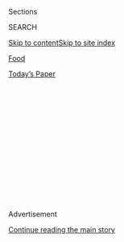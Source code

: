 <div id="app">

<div>

<div>

<div>

<div class="NYTAppHideMasthead css-1q2w90k e1suatyy0">

<div class="section css-ui9rw0 e1suatyy2">

<div class="css-eph4ug er09x8g0">

<div class="css-6n7j50">

</div>

<span class="css-1dv1kvn">Sections</span>

<div class="css-10488qs">

<span class="css-1dv1kvn">SEARCH</span>

</div>

[Skip to content](#site-content)[Skip to site
index](#site-index)

</div>

<div id="masthead-section-label" class="css-1wr3we4 eaxe0e00">

[Food](https://www.nytimes3xbfgragh.onion/section/food)

</div>

<div class="css-10698na e1huz5gh0">

</div>

</div>

<div id="masthead-bar-one" class="section hasLinks css-15hmgas e1csuq9d3">

<div class="css-uqyvli e1csuq9d0">

</div>

<div class="css-1uqjmks e1csuq9d1">

</div>

<div class="css-9e9ivx">

[](https://myaccount.nytimes3xbfgragh.onion/auth/login?response_type=cookie&client_id=vi)

</div>

<div class="css-1bvtpon e1csuq9d2">

[Today’s
Paper](https://www.nytimes3xbfgragh.onion/section/todayspaper)

</div>

</div>

</div>

</div>

<div data-aria-hidden="false">

<div id="site-content" data-role="main">

<div>

<div class="css-1aor85t" style="opacity:0.000000001;z-index:-1;visibility:hidden">

<div class="css-1hqnpie">

<div class="css-epjblv">

<span class="css-17xtcya">[Food](/section/food)</span><span class="css-x15j1o">|</span><span class="css-fwqvlz">Finding
Happiness in
Paradise</span>

</div>

<div class="css-k008qs">

<div class="css-1iwv8en">

<span class="css-18z7m18"></span>

<div>

</div>

</div>

<span class="css-1n6z4y">https://nyti.ms/1cl1B8Q</span>

<div class="css-1705lsu">

<div class="css-4xjgmj">

<div class="css-4skfbu" data-role="toolbar" data-aria-label="Social Media Share buttons, Save button, and Comments Panel with current comment count" data-testid="share-tools">

  - 
  - 
  - 
  - 
    
    <div class="css-6n7j50">
    
    </div>

  - 
  - 

</div>

</div>

</div>

</div>

</div>

</div>

<div class="css-13pd83m">

</div>

<div id="top-wrapper" class="css-1sy8kpn">

<div id="top-slug" class="css-l9onyx">

Advertisement

</div>

[Continue reading the main
story](#after-top)

<div class="ad top-wrapper" style="text-align:center;height:100%;display:block;min-height:250px">

<div id="top" class="place-ad" data-position="top" data-size-key="top">

</div>

</div>

<div id="after-top">

</div>

</div>

<div id="sponsor-wrapper" class="css-1hyfx7x">

<div id="sponsor-slug" class="css-19vbshk">

Supported by

</div>

[Continue reading the main
story](#after-sponsor)

<div id="sponsor" class="ad sponsor-wrapper" style="text-align:center;height:100%;display:block">

</div>

<div id="after-sponsor">

</div>

</div>

[Hungry City](/column/hungry-city "Hungry City")

<div class="css-1vkm6nb ehdk2mb0">

# Finding Happiness in Paradise

</div>

<div class="css-79elbk" data-testid="photoviewer-wrapper">

<div class="css-z3e15g" data-testid="photoviewer-wrapper-hidden">

</div>

<div class="css-1a48zt4 ehw59r15" data-testid="photoviewer-children">

![<span class="css-16f3y1r e13ogyst0" data-aria-hidden="true">Saeed
Pourkay sold his Persian soup, ash reshteh, at the Union Square Holiday
Market. This past March, he set up inside a
pizzeria.</span><span class="css-cnj6d5 e1z0qqy90" itemprop="copyrightHolder"><span class="css-1ly73wi e1tej78p0">Credit...</span><span><span>Robert
Caplin for The New York
Times</span></span></span>](https://static01.graylady3jvrrxbe.onion/images/2013/09/04/dining/04HUNGRY_SPAN/04HUNGRY_SPAN-articleLarge.jpg?quality=75&auto=webp&disable=upscale)

</div>

</div>

<div class="css-170u9t6">

<div class="css-1c4e8vg" data-testid="restaurant-review-header">

<div class="css-83hgbf">

  - Taste of Persia NYC  
    **<span>NYT Critic's Pick</span>
    Middle Eastern
    $
    <span>12 West 18th Street</span>
    917-592-3467

</div>

</div>

</div>

<div class="css-xt80pu e12qa4dv0">

<div class="css-18e8msd">

<div class="css-vp77d3 epjyd6m0">

<div class="css-1baulvz">

By <span class="css-1baulvz last-byline" itemprop="name">Ligaya
Mishan</span>

</div>

</div>

  - Aug. 29,
    2013

  - 
    
    <div class="css-4xjgmj">
    
    <div class="css-d8bdto" data-role="toolbar" data-aria-label="Social Media Share buttons, Save button, and Comments Panel with current comment count" data-testid="share-tools">
    
      - 
      - 
      - 
      - 
        
        <div class="css-6n7j50">
        
        </div>
    
      - 
      - 
    
    </div>
    
    </div>

</div>

</div>

<div class="section meteredContent css-1r7ky0e" name="articleBody" itemprop="articleBody">

<div class="css-1fanzo5 StoryBodyCompanionColumn">

<div class="css-53u6y8">

The scent of rose water is imperceptible at Pizza Paradise, obscured by
pepperoni’s more flagrant bouquet. Nevertheless, rose water is here, in
a corner of this otherwise utilitarian pizzeria on 18th Street,
alongside fenugreek, pomegranate molasses and black limes, sour and
smoky from having been slaked with boiling water and left in the sun.

These are not experimental pizza toppings but ingredients in the dishes
at [Taste of Persia
NYC](https://www.facebookcorewwwi.onion/TasteOfPersiaNYC), a takeout
counter tucked into one of Pizza Paradise’s front windows. The space is
compact: to the left, a row of chafing dishes; at the back, two giant
rice cookers dwarfing a sink scaled for a child’s play kitchen; and in
the middle, Saeed Pourkay, beaming in his crimson chef’s coat.

For two decades, Mr. Pourkay, a Tehrani émigré, ran a print shop across
the street from the pizzeria. After cashing out his share in the
business a few years ago (to go “searching for my happiness,” he said),
he started selling ash reshteh, a wondrous, wintry, outrageously thick
Persian soup, at the Union Square Holiday Market. Fans clamored.
Happiness was found. This past March, he returned to 18th Street and set
up under his former neighbor’s roof.

</div>

</div>

<div class="css-1fanzo5 StoryBodyCompanionColumn">

<div class="css-53u6y8">

Here, in an imposing vat, is the justly fabled ash reshteh, a result of
the eight-hour communion of five kinds of beans, a riot of herbs and
onion cooked down to a sweet density. Dark and luxuriant, it has no
broth and only a trace of oil. Broken strands of linguine snake through
it. Fenugreek lurks, faint but insistently bittersweet, underscoring
cinnamon, cardamom and ginger. But it is the garnishes that turn it into
poetry: caramelized, verging-on-burned garlic; dried mint flicked in a
pan; crispy fried onion; and a swirl of kashk, a Persian whey more sour
than yogurt, with a bite like
feta.

</div>

</div>

<div class="sizeMedium layoutHorizontal css-rezhvw ejvbdkh1">

[](https://www.nytimes3xbfgragh.onion/slideshow/2013/09/04/dining/20130904-HUNGRY.html)

<div class="css-5nx6oe">

## Taste of Persia NYC

<div class="css-1xhl2m">

7 Photos

View Slide Show
<span class="css-t4350i">›</span>

</div>

</div>

<div class="css-79elbk">

<div class="css-hyytny">

</div>

![](https://static01.graylady3jvrrxbe.onion/images/2013/09/04/dining/20130904-HUNGRY-slide-PCWT/20130904-HUNGRY-slide-PCWT-articleLarge.jpg?quality=75&auto=webp&disable=upscale)

</div>

<div class="css-17ai7jg e15qwgfe0">

<span class="css-16f3y1r e13ogyst0">Robert Caplin for The New York
Times</span>

</div>

</div>

<div class="css-1fanzo5 StoryBodyCompanionColumn">

<div class="css-53u6y8">

The remaining dishes (mostly rustic stews simmered for hours, sometimes
days) change daily. Hope for gheimeh bademjan: long, curling halves of
Chinese eggplant trimmed with yellow lentils and hunks of Angus beef;
fesenjan, in which evanescent rose water mediates between sour-sweet
pomegranate molasses and the earthbound pull of walnuts ground fine;
khoresh beh, which employs beef as merely a foil for quince; and ghormeh
sabzi, a deep green fluid patchwork of parsley, cilantro and spinach,
with a whiff of fermentation from black limes. (I did wish that Mr.
Pourkay offered a combination platter, because the stews are best
appreciated in conjunction.)

Each stew is presented on top of Persian basmati rice, which is a labor
in itself. Mr. Pourkay washes the rice four times, pours it into a pot
of boiling salted water, drains it, douses it with cold water, then puts
it into the rice cooker with a little water and oil and leaves it to
steam. What emerges is a cloud base of fluffy grains without a hint of
cling, striped with gold from a sluicing of crushed saffron dissolved in
hot water.

It is worth it to wait while Mr. Pourkay meticulously spoons out tasting
samples and totes up bills on a calculator, with the front door swinging
back and forth and people brushing past, occasionally knocking you on
the shoulder. The food invokes the ancient splendors of the spice route,
but it comes in ordinary plastic bins; forks and napkins must be foraged
from the (very accommodating) pizza workers. In the back is a dining
room with glaring fluorescents, should you care to eat in.

Mr. Pourkay must cook around the pizzeria’s kitchen schedule, which
means only in early morning and late afternoon. (“I’ve been here since
1:30 a.m.,” he told me one day.) This hardly seems a sustainable state
of affairs.

</div>

</div>

<div class="css-1fanzo5 StoryBodyCompanionColumn">

<div class="css-53u6y8">

A call to action, then: please, will some investor swoop in and give Mr.
Pourkay a little more real estate to work with? He has dreams of making
faloodeh, the Persian frozen dessert of rice noodles and rose-water
syrup, and of devising innovative ways to serve tahdig, the crusty layer
of rice at the bottom of the pot. I dream, too.

</div>

</div>

</div>

<div>

</div>

<div>

</div>

<div>

</div>

<div>

<div id="bottom-wrapper" class="css-1ede5it">

<div id="bottom-slug" class="css-l9onyx">

Advertisement

</div>

[Continue reading the main
story](#after-bottom)

<div id="bottom" class="ad bottom-wrapper" style="text-align:center;height:100%;display:block;min-height:90px">

</div>

<div id="after-bottom">

</div>

</div>

</div>

</div>

</div>

## Site Index

<div>

</div>

## Site Information Navigation

  - [© <span>2020</span> <span>The New York Times
    Company</span>](https://help.nytimes3xbfgragh.onion/hc/en-us/articles/115014792127-Copyright-notice)

<!-- end list -->

  - [NYTCo](https://www.nytco.com/)
  - [Contact
    Us](https://help.nytimes3xbfgragh.onion/hc/en-us/articles/115015385887-Contact-Us)
  - [Work with us](https://www.nytco.com/careers/)
  - [Advertise](https://nytmediakit.com/)
  - [T Brand Studio](http://www.tbrandstudio.com/)
  - [Your Ad
    Choices](https://www.nytimes3xbfgragh.onion/privacy/cookie-policy#how-do-i-manage-trackers)
  - [Privacy](https://www.nytimes3xbfgragh.onion/privacy)
  - [Terms of
    Service](https://help.nytimes3xbfgragh.onion/hc/en-us/articles/115014893428-Terms-of-service)
  - [Terms of
    Sale](https://help.nytimes3xbfgragh.onion/hc/en-us/articles/115014893968-Terms-of-sale)
  - [Site
    Map](https://spiderbites.nytimes3xbfgragh.onion)
  - [Help](https://help.nytimes3xbfgragh.onion/hc/en-us)
  - [Subscriptions](https://www.nytimes3xbfgragh.onion/subscription?campaignId=37WXW)

</div>

</div>

</div>

</div>
